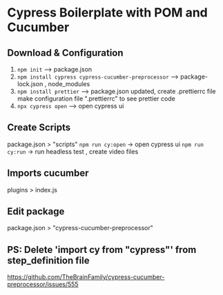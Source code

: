 # Cypress Boilerplate with POM and Cucumber

## Download & Configuration
1. ```npm init``` --> package.json
2. ```npm install cypress cypress-cucumber-preprocessor``` --> package-lock.json , node_modules
3. ```npm install prettier``` --> package.json updated, create .prettierrc file
make configuration file ".prettierrc" to see prettier code
4. ```npx cypress open``` --> open cypress ui  

## Create Scripts
package.json > "scripts" 
```npm run cy:open```  -> open cypress ui 
```npm run cy:run``` -> run headless test ,  create video files


## Imports cucumber
plugins > index.js

## Edit package
package.json > "cypress-cucumber-preprocessor" 


## PS: Delete 'import cy from "cypress"' from step_definition file 
https://github.com/TheBrainFamily/cypress-cucumber-preprocessor/issues/555